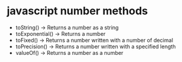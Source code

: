 # javascript number methods

- toString() -> Returns a number as a string
- toExponential() -> Returns a number 
- toFixed() -> Returns a number written with a number of decimal
- toPrecision() -> Returns a number written with a specified length
- valueOf() -> Returns a number as a number